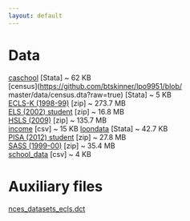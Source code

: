 ```yaml
---
layout: default
---
```


# Data  

[caschool](https://github.com/btskinner/lpo9951/raw/master/data/caschool.dta?raw=true) [Stata] ~ 62 KB  
[census](https://github.com/btskinner/lpo9951/blob/ master/data/census.dta?raw=true) [Stata] ~ 5 KB      
[ECLS-K (1998-99)](http://nces.ed.gov/edat/data/zip/ECLSK_1998-99_v1_0_Stata_Datasets.zip) [zip] ~ 273.7 MB  
[ELS (2002) student](http://nces.ed.gov/edat/data/zip/ELS_2002-12_PETS_v1_0_Student_Stata_Datasets.zip) [zip] ~ 16.8 MB  
[HSLS (2009)](http://nces.ed.gov/edat/data/zip/HSLS_2009_v2_0_Stata_Datasets.zip) [zip] ~ 135.7 MB  
[income](https://github.com/btskinner/lpo9951/raw/master/data/income.csv?raw=true)
[csv] ~ 15 KB
[loondata](https://github.com/btskinner/lpo9951/raw/master/data/loondata.dta?raw=true)
[Stata] ~ 42.7 KB  
[PISA (2012) student](http://pisa2012.acer.edu.au/downloads/INT_COG12_DEC03.zip) [zip] ~ 27.8 MB  
[SASS (1999-00)](http://nces.ed.gov/edat/data/zip/SASS_1999-00_TFS_2000-01_v1_0_CSV_Datasets.zip) [zip] ~ 35.4 MB  
[school_data](https://github.com/btskinner/lpo9951/blob/master/data/school_data.csv?raw=true) [csv] ~ 4 KB 

# Auxiliary files

[nces\_datasets\_ecls.dct](hhttps://raw.githubusercontent.com/btskinner/lpo9951/master/aux/nces_datasets_ecls.dct)

